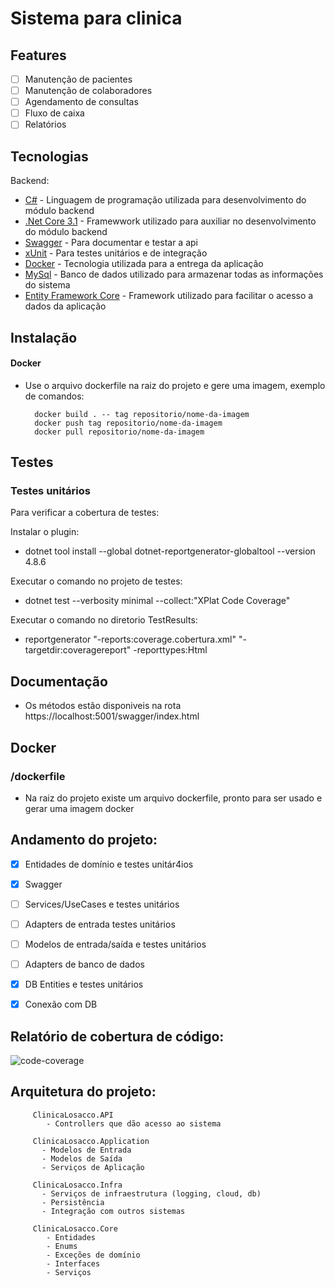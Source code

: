 # Sistema para clinica

## Features

- [ ] Manutenção de pacientes
- [ ] Manutenção de colaboradores
- [ ] Agendamento de consultas
- [ ] Fluxo de caixa
- [ ] Relatórios

## Tecnologias

Backend:

- [C#](https://docs.microsoft.com/pt-br/dotnet/csharp/) - Linguagem de programação utilizada para desenvolvimento do módulo backend
- [.Net Core 3.1](https://dotnet.microsoft.com/) - Framewwork utilizado para auxiliar no desenvolvimento do módulo backend
- [Swagger](https://swagger.io/) - Para documentar e testar a api
- [xUnit](https://xunit.net/) - Para testes unitários e de integração
- [Docker](https://www.docker.com/) - Tecnologia utilizada para a entrega da aplicação
- [MySql](https://www.mysql.com/) - Banco de dados utilizado para armazenar todas as informações do sistema
- [Entity Framework Core](https://docs.microsoft.com/pt-br/ef/core/) - Framework utilizado para facilitar o acesso a dados da aplicação

## Instalação

#### Docker
- Use o arquivo dockerfile na raiz do projeto e gere uma imagem, exemplo de comandos:
        
        docker build . -- tag repositorio/nome-da-imagem
        docker push tag repositorio/nome-da-imagem
        docker pull repositorio/nome-da-imagem

## Testes

### Testes unitários

Para verificar a cobertura de testes:

Instalar o plugin:
- dotnet tool install --global dotnet-reportgenerator-globaltool --version 4.8.6

Executar o comando no projeto de testes:
- dotnet test --verbosity minimal --collect:"XPlat Code Coverage"

Executar o comando no diretorio TestResults:
- reportgenerator "-reports:coverage.cobertura.xml" "-targetdir:coveragereport" -reporttypes:Html


## Documentação
- Os métodos estão disponiveis na rota https://localhost:5001/swagger/index.html

## Docker
### /dockerfile
- Na raiz do projeto existe um arquivo dockerfile, pronto para ser usado e gerar uma imagem docker


## Andamento do projeto:

 - [x] Entidades de domínio e testes unitár4ios
 - [x] Swagger
 - [ ] Services/UseCases e testes unitários
 - [ ] Adapters de entrada testes unitários
 - [ ] Modelos de entrada/saída e testes unitários
 - [ ] Adapters de banco de dados
 - [x] DB Entities e testes unitários
 - [x] Conexão com DB


 ## Relatório de cobertura de código:

 ![code-coverage](https://user-images.githubusercontent.com/40812575/122695343-822c8000-d216-11eb-8d17-d7af8e72d2f7.PNG)


 ## Arquitetura do projeto:

         ClinicaLosacco.API
            - Controllers que dão acesso ao sistema
         
         ClinicaLosacco.Application
           - Modelos de Entrada
           - Modelos de Saída
           - Serviços de Aplicação

         ClinicaLosacco.Infra
           - Serviços de infraestrutura (logging, cloud, db)
           - Persistência
           - Integração com outros sistemas
         
         ClinicaLosacco.Core
            - Entidades
            - Enums 
            - Exceções de domínio
            - Interfaces
            - Serviços